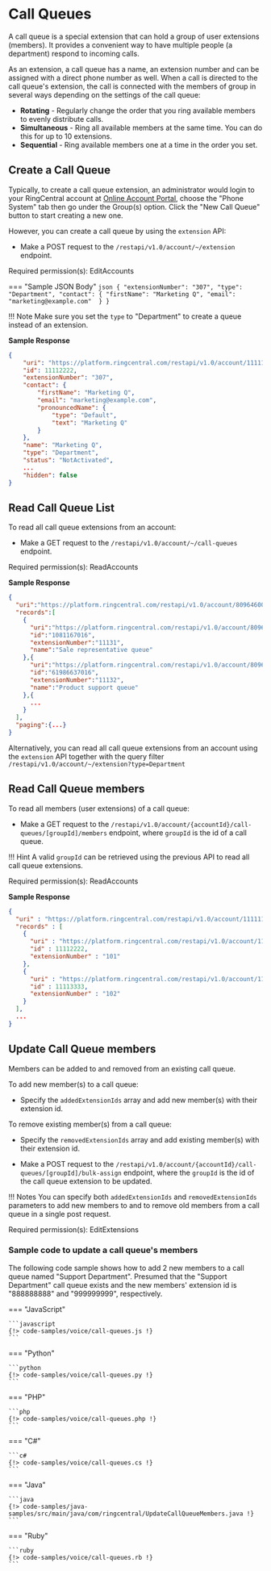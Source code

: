 # Call Queues

A call queue is a special extension that can hold a group of user extensions (members). It provides a convenient way to have multiple people (a department) respond to incoming calls.

As an extension, a call queue has a name, an extension number and can be assigned with a direct phone number as well. When a call is directed to the call queue's extension, the call is connected with the members of group in several ways depending on the settings of the call queue:

- **Rotating** - Regularly change the order that you ring available members to evenly distribute calls.
- **Simultaneous** - Ring all available members at the same time. You can do this for up to 10 extensions.
- **Sequential** - Ring available members one at a time in the order you set.

## Create a Call Queue

Typically, to create a call queue extension, an administrator would login to your RingCentral account at [Online Account Portal](https://service.ringcentral.com), choose the "Phone System" tab then go under the Group(s) option. Click the "New Call Queue" button to start creating a new one.

However, you can create a call queue by using the `extension` API:

* Make a POST request to the `/restapi/v1.0/account/~/extension` endpoint.

Required permission(s): EditAccounts

=== "Sample JSON Body"
    ```json
    {
      "extensionNumber": "307",
      "type": "Department",
      "contact": {
        "firstName": "Marketing Q",
        "email": "marketing@example.com"  }
    }
    ```

!!! Note
    Make sure you set the `type` to "Department" to create a queue instead of an extension.

**Sample Response**
```json 
{
    "uri": "https://platform.ringcentral.com/restapi/v1.0/account/11111111/extension/11112222",
    "id": 11112222,
    "extensionNumber": "307",
    "contact": {
        "firstName": "Marketing Q",
        "email": "marketing@example.com",
        "pronouncedName": {
            "type": "Default",
            "text": "Marketing Q"
        }
    },
    "name": "Marketing Q",
    "type": "Department",
    "status": "NotActivated",
    ...
    "hidden": false
}
```

## Read Call Queue List

To read all call queue extensions from an account:

* Make a GET request to the `/restapi/v1.0/account/~/call-queues` endpoint.

Required permission(s): ReadAccounts

**Sample Response**
```json hl_lines="6"
{
  "uri":"https://platform.ringcentral.com/restapi/v1.0/account/809646000/call-queues?page=1&perPage=100",
  "records":[
    {
      "uri":"https://platform.ringcentral.com/restapi/v1.0/account/809646000/extension/1081167016",
      "id":"1081167016",
      "extensionNumber":"11131",
      "name":"Sale representative queue"
    },{
      "uri":"https://platform.ringcentral.com/restapi/v1.0/account/809646000/extension/61986637016",
      "id":"61986637016",
      "extensionNumber":"11132",
      "name":"Product support queue"
    },{
      ...
    }
  ],
  "paging":{...}
}
```

Alternatively, you can read all call queue extensions from an account using the `extension` API together with the query filter `/restapi/v1.0/account/~/extension?type=Department`

## Read Call Queue members

To read all members (user extensions) of a call queue:

* Make a GET request to the `/restapi/v1.0/account/{accountId}/call-queues/[groupId]/members` endpoint, where `groupId` is the id of a call queue.

!!! Hint
    A valid `groupId` can be retrieved using the previous API to read all call queue extensions.

Required permission(s): ReadAccounts

**Sample Response**
```json
{
  "uri" : "https://platform.ringcentral.com/restapi/v1.0/account/11111111/department/22223333/members?page=1&perPage=100",
  "records" : [
    {
      "uri" : "https://platform.ringcentral.com/restapi/v1.0/account/11111111/extension/11112222",
      "id" : 11112222,
      "extensionNumber" : "101"
    },
    {
      "uri" : "https://platform.ringcentral.com/restapi/v1.0/account/11111111/extension/11113333",
      "id" : 11113333,
      "extensionNumber" : "102"
    }
  ],
  ...
}
```

## Update Call Queue members

Members can be added to and removed from an existing call queue.

To add new member(s) to a call queue:

* Specify the `addedExtensionIds` array and add new member(s) with their extension id.

To remove existing member(s) from a call queue:

* Specify the `removedExtensionIds` array and add existing member(s) with their extension id.

* Make a POST request to the `/restapi/v1.0/account/{accountId}/call-queues/[groupId]/bulk-assign` endpoint, where the `groupId` is the id of the call queue extension to be updated.

!!! Notes
    You can specify both `addedExtensionIds` and `removedExtensionIds` parameters to add new members to and to remove old members from a call queue in a single post request.

Required permission(s): EditExtensions

### Sample code to update a call queue's members

The following code sample shows how to add 2 new members to a call queue named "Support Department". Presumed that the "Support Department" call queue exists and the new members' extension id is "888888888" and "999999999", respectively.

=== "JavaScript"

    ```javascript
    {!> code-samples/voice/call-queues.js !}
    ```    

=== "Python"

    ```python
    {!> code-samples/voice/call-queues.py !}
    ```

=== "PHP"

    ```php
    {!> code-samples/voice/call-queues.php !}
    ```

=== "C#"

    ```c#
    {!> code-samples/voice/call-queues.cs !}
    ```

=== "Java"

    ```java
    {!> code-samples/java-samples/src/main/java/com/ringcentral/UpdateCallQueueMembers.java !}
    ```

=== "Ruby"

    ```ruby
    {!> code-samples/voice/call-queues.rb !}
    ```
